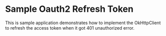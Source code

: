 # Sample Oauth2 Refresh Token
This is sample application demonstrates how to implement the OkHttpClient to refresh the access token when it got 401 unauthorized error.